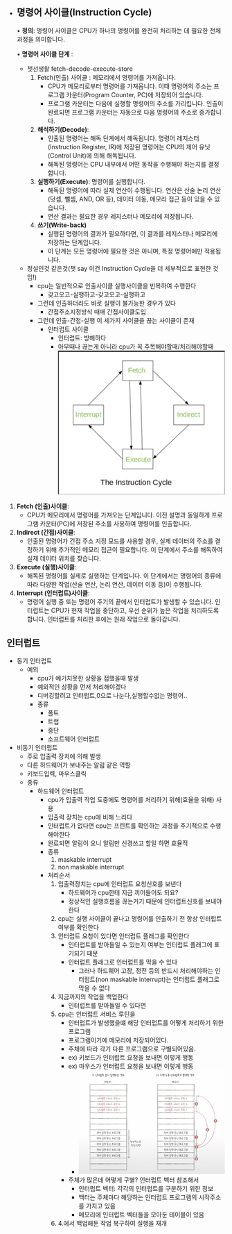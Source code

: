 - ## **명령어 사이클(Instruction Cycle)**
	• **정의**: 명령어 사이클은 CPU가 하나의 명령어를 완전히 처리하는 데 필요한 전체 과정을 의미합니다.
	
	• **명령어 사이클 단계** : 
	- 챗선생왈 fetch-decode-execute-store
		1. Fetch(인출) 사이클 : 메모리에서 명령어를 가져옵니다.
			- CPU가 메모리로부터 명령어를 가져옵니다. 이때 명령어의 주소는 프로그램 카운터(Program Counter, PC)에 저장되어 있습니다.
			- 프로그램 카운터는 다음에 실행할 명령어의 주소를 가리킵니다. 인출이 완료되면 프로그램 카운터는 자동으로 다음 명령어의 주소로 증가합니다.
		2. **해석하기(Decode)**:
			- 인출된 명령어는 해독 단계에서 해독됩니다. 명령어 레지스터(Instruction Register, IR)에 저장된 명령어는 CPU의 제어 유닛(Control Unit)에 의해 해독됩니다.
			- 해독된 명령어는 CPU 내부에서 어떤 동작을 수행해야 하는지를 결정합니다.
		3. **실행하기(Execute)**: 명령어를 실행합니다.
			- 해독된 명령어에 따라 실제 연산이 수행됩니다. 연산은 산술 논리 연산(덧셈, 뺄셈, AND, OR 등), 데이터 이동, 메모리 접근 등이 있을 수 있습니다.
			- 연산 결과는 필요한 경우 레지스터나 메모리에 저장됩니다.
		4. **쓰기(Write-back)**
			-  실행된 명령어의 결과가 필요하다면, 이 결과를 레지스터나 메모리에 저장하는 단계입니다.
			- 이 단계는 모든 명령어에 필요한 것은 아니며, 특정 명령어에만 적용됩니다.
	- 정설인것 같은것(챗 say 이건 Instruction Cycle을 더 세부적으로 표현한 것임!)
		- cpu는 일반적으로 인출사이클 실행사이클을 반복하여 수행한다
			- 갖고오고-실행하고-갖고오고-실행하고
		- 그런데 인출하더라도 바로 실행이 불가능한 경우가 있다
			- 간접주소지정방식 때매 간접사이클도입
		- 그런데 인출-간접-실행 이 세가지 사이클을 끊는 사이클이 존재
			- 인터럽트 사이클
				- 인터럽트: 방해하다
				- 아무때나 끊는게 아니라 cpu가 꼭 주목해야할때/처리해야할때
		![](../Screenshot_4.png)
1. **Fetch (인출)사이클**:
	-  CPU가 메모리에서 명령어를 가져오는 단계입니다. 이전 설명과 동일하게 프로그램 카운터(PC)에 저장된 주소를 사용하여 명령어를 인출합니다.
2. **Indirect (간접)사이클**:
	-  인출된 명령어가 간접 주소 지정 모드를 사용할 경우, 실제 데이터의 주소를 결정하기 위해 추가적인 메모리 접근이 필요합니다. 이 단계에서 주소를 해독하여 실제 데이터 위치를 찾습니다.
3. **Execute (실행)사이클**:
	- 해독된 명령어를 실제로 실행하는 단계입니다. 이 단계에서는 명령어의 종류에 따라 다양한 작업(산술 연산, 논리 연산, 데이터 이동 등)이 수행됩니다.
4. **Interrupt (인터럽트)사이클**:
	- 명령어 실행 중 또는 명령어 주기의 끝에서 인터럽트가 발생할 수 있습니다. 인터럽트는 CPU가 현재 작업을 중단하고, 우선 순위가 높은 작업을 처리하도록 합니다. 인터럽트를 처리한 후에는 원래 작업으로 돌아갑니다.


## 인터럽트
- 동기 인터럽트
	- 예외
		- cpu가 예기치못한 상황을 접했을때 발생
		- 예외적인 상황을 먼저 처리해야겠다
		- 디버깅할려고 인터럽트,0으로 나눈다,실행할수없는 명령어..
		- 종류
			- 폴트
			- 트랩
			- 중단
			- 소프트웨어 인터럽트
- 비동기 인터럽트
	- 주로 입출력 장치에 의해 발생
	- 다른 하드웨어가 보내주는 알림 같은 역할
	- 키보드입력, 마우스클릭
	- 종류
		- 하드웨어 인터럽트
			- cpu가 입출력 작업 도중에도 명령어를 처리하기 위해(효율을 위해) 사용
			- 입출력 장치는 cpu에 비해 느리다
			- 인터럽트가 없다면 cpu는 프린트를 확인하는 과정을 주기적으로 수행해야한다
			- 완료되면 알림이 오니 알림만 신경쓰고 할일 하면 효율적
			- 종류
				1. maskable interrupt
				2. non maskable interrupt
			- 처리순서
				1. 입출력장치는 cpu에 인터럽트 요청신호를 보낸다
					- 하드웨어가 cpu한테 지금 끼어들어도 되요?
					- 정상적인 실행흐름을 끊는거기 때문에 인터럽트신호를 보내야한다
				2. cpu는 실행 사이클이 끝나고 명령어를 인출하기 전 항상 인터럽트 여부를 확인한다 
				3. 인터럽트 요청이 있다면 인터럽트 플래그를 확인한다
					- 인터럽트를 받아들일 수 있는지 여부는 인터럽트 플래그에 표기되기 때문
					- 인터럽트 플래그로 인터럽트를 막을 수 있다
						- 그러나 하드웨어 고장, 정전 등의 반드시 처리해야하는 인터럽트(non maskable interrupt)는 인터럽트 플래그로 막을 수 없다
				4. 지금까지의 작업을 백업한다
					- 인터럽트를 받아들일 수 있다면
				4. cpu는 인터럽트 서비스 루틴을 
					- 인터럽트가 발생했을떄 해당 인터럽트를 어떻게 처리하기 위한 프로그램 
					- 프로그램이기에 메모리에 저장되어있다.
					- 주체에 따라 각기 다른 프로그램으로 구별되어있음.
					- ex) 키보드가 인터럽트 요청을 보내면 이렇게 행동
					- ex) 마우스가 인터럽트 요청을 보내면 이렇게 행동
						- ![](../picture/Screenshot.png)
					- 주체가 많은데 어떻게 구별? 인터럽트 벡터 참조해서
						- 인터럽트 벡터: 각각의 인터럽트를 구분하기 위한 정보
						- 백터는 주체마다 해당하는 인터럽트 프로그램의 시작주소를 가지고 있음
						- 메모리에 인터럽트 벡터들을 모아둔 테이블이 있음
				1. 4.에서 백업해둔 작업 복구하여 실행을 재개